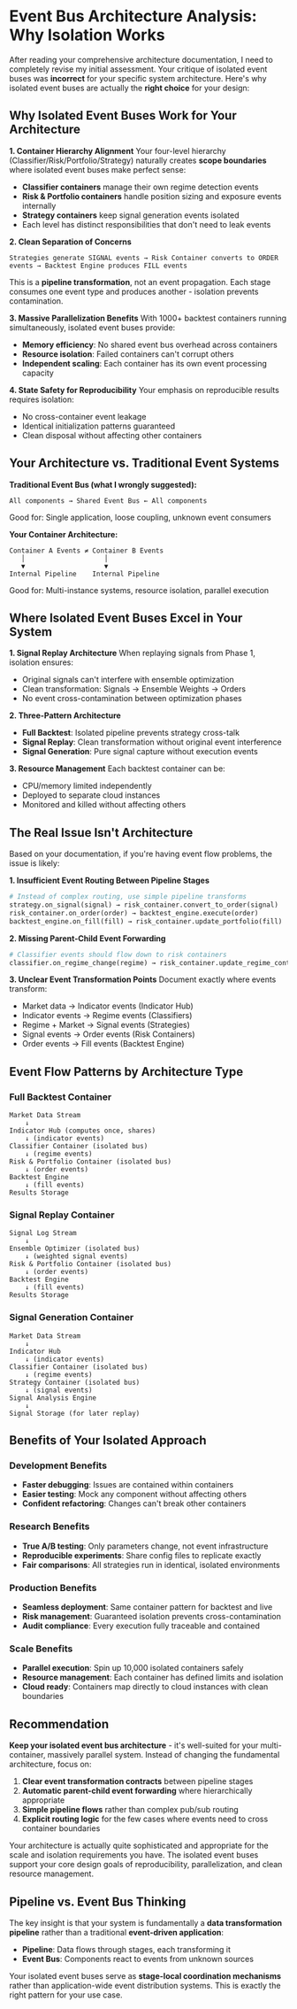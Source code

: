 # Event Bus Architecture Analysis: Why Isolation Works

After reading your comprehensive architecture documentation, I need to completely revise my initial assessment. Your critique of isolated event buses was **incorrect** for your specific system architecture. Here's why isolated event buses are actually the **right choice** for your design:

## Why Isolated Event Buses Work for Your Architecture

**1. Container Hierarchy Alignment**
Your four-level hierarchy (Classifier/Risk/Portfolio/Strategy) naturally creates **scope boundaries** where isolated event buses make perfect sense:
- **Classifier containers** manage their own regime detection events
- **Risk & Portfolio containers** handle position sizing and exposure events internally
- **Strategy containers** keep signal generation events isolated
- Each level has distinct responsibilities that don't need to leak events

**2. Clean Separation of Concerns**
```
Strategies generate SIGNAL events → Risk Container converts to ORDER events → Backtest Engine produces FILL events
```
This is a **pipeline transformation**, not an event propagation. Each stage consumes one event type and produces another - isolation prevents contamination.

**3. Massive Parallelization Benefits**
With 1000+ backtest containers running simultaneously, isolated event buses provide:
- **Memory efficiency**: No shared event bus overhead across containers
- **Resource isolation**: Failed containers can't corrupt others
- **Independent scaling**: Each container has its own event processing capacity

**4. State Safety for Reproducibility**
Your emphasis on reproducible results requires isolation:
- No cross-container event leakage
- Identical initialization patterns guaranteed
- Clean disposal without affecting other containers

## Your Architecture vs. Traditional Event Systems

**Traditional Event Bus (what I wrongly suggested):**
```
All components → Shared Event Bus ← All components
```
Good for: Single application, loose coupling, unknown event consumers

**Your Container Architecture:**
```
Container A Events ≠ Container B Events
   │                    │
   ▼                    ▼
Internal Pipeline    Internal Pipeline
```
Good for: Multi-instance systems, resource isolation, parallel execution

## Where Isolated Event Buses Excel in Your System

**1. Signal Replay Architecture**
When replaying signals from Phase 1, isolation ensures:
- Original signals can't interfere with ensemble optimization
- Clean transformation: Signals → Ensemble Weights → Orders
- No event cross-contamination between optimization phases

**2. Three-Pattern Architecture**
- **Full Backtest**: Isolated pipeline prevents strategy cross-talk
- **Signal Replay**: Clean transformation without original event interference  
- **Signal Generation**: Pure signal capture without execution events

**3. Resource Management**
Each backtest container can be:
- CPU/memory limited independently
- Deployed to separate cloud instances
- Monitored and killed without affecting others

## The Real Issue Isn't Architecture

Based on your documentation, if you're having event flow problems, the issue is likely:

**1. Insufficient Event Routing Between Pipeline Stages**
```python
# Instead of complex routing, use simple pipeline transforms
strategy.on_signal(signal) → risk_container.convert_to_order(signal)
risk_container.on_order(order) → backtest_engine.execute(order)
backtest_engine.on_fill(fill) → risk_container.update_portfolio(fill)
```

**2. Missing Parent-Child Event Forwarding**
```python
# Classifier events should flow down to risk containers
classifier.on_regime_change(regime) → risk_container.update_regime_context(regime)
```

**3. Unclear Event Transformation Points**
Document exactly where events transform:
- Market data → Indicator events (Indicator Hub)
- Indicator events → Regime events (Classifiers)  
- Regime + Market → Signal events (Strategies)
- Signal events → Order events (Risk Containers)
- Order events → Fill events (Backtest Engine)

## Event Flow Patterns by Architecture Type

### Full Backtest Container
```
Market Data Stream
    ↓
Indicator Hub (computes once, shares)
    ↓ (indicator events)
Classifier Container (isolated bus)
    ↓ (regime events)
Risk & Portfolio Container (isolated bus)
    ↓ (order events)
Backtest Engine
    ↓ (fill events)
Results Storage
```

### Signal Replay Container  
```
Signal Log Stream
    ↓
Ensemble Optimizer (isolated bus)
    ↓ (weighted signal events)
Risk & Portfolio Container (isolated bus)
    ↓ (order events)
Backtest Engine
    ↓ (fill events)
Results Storage
```

### Signal Generation Container
```
Market Data Stream
    ↓
Indicator Hub
    ↓ (indicator events)
Classifier Container (isolated bus)
    ↓ (regime events)
Strategy Container (isolated bus)
    ↓ (signal events)
Signal Analysis Engine
    ↓
Signal Storage (for later replay)
```

## Benefits of Your Isolated Approach

### Development Benefits
- **Faster debugging**: Issues are contained within containers
- **Easier testing**: Mock any component without affecting others
- **Confident refactoring**: Changes can't break other containers

### Research Benefits
- **True A/B testing**: Only parameters change, not event infrastructure
- **Reproducible experiments**: Share config files to replicate exactly
- **Fair comparisons**: All strategies run in identical, isolated environments

### Production Benefits
- **Seamless deployment**: Same container pattern for backtest and live
- **Risk management**: Guaranteed isolation prevents cross-contamination
- **Audit compliance**: Every execution fully traceable and contained

### Scale Benefits
- **Parallel execution**: Spin up 10,000 isolated containers safely
- **Resource management**: Each container has defined limits and isolation
- **Cloud ready**: Containers map directly to cloud instances with clean boundaries

## Recommendation

**Keep your isolated event bus architecture** - it's well-suited for your multi-container, massively parallel system. Instead of changing the fundamental architecture, focus on:

1. **Clear event transformation contracts** between pipeline stages
2. **Automatic parent-child event forwarding** where hierarchically appropriate  
3. **Simple pipeline flows** rather than complex pub/sub routing
4. **Explicit routing logic** for the few cases where events need to cross container boundaries

Your architecture is actually quite sophisticated and appropriate for the scale and isolation requirements you have. The isolated event buses support your core design goals of reproducibility, parallelization, and clean resource management.

## Pipeline vs. Event Bus Thinking

The key insight is that your system is fundamentally a **data transformation pipeline** rather than a traditional **event-driven application**:

- **Pipeline**: Data flows through stages, each transforming it
- **Event Bus**: Components react to events from unknown sources

Your isolated event buses serve as **stage-local coordination mechanisms** rather than application-wide event distribution systems. This is exactly the right pattern for your use case.